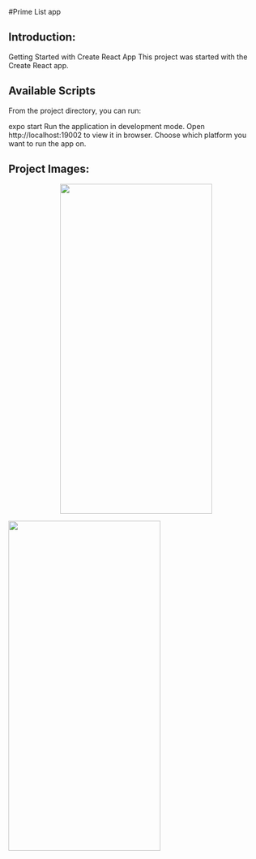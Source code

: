 #Prime List app

## Introduction:

Getting Started with Create React App
This project was started with the Create React app.

## Available Scripts
From the project directory, you can run:

expo start
Run the application in development mode.
Open http://localhost:19002 to view it in browser.
Choose which platform you want to run the app on.

## Project Images:
<p align="center">
<img width="300" height="650" src="src/assets/home.gif">
</p>
<p align="flex">
<img width="300" height="650" margin="4px" src="src/assets/home.gif">
</p>
